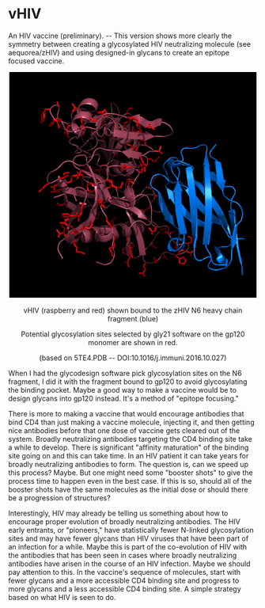 # vHIV
An HIV vaccine (preliminary). -- This version shows more clearly the symmetry between creating a glycosylated HIV neutralizing molecule (see aequorea/zHIV) and using designed-in glycans to create an epitope focused vaccine.
<p align="center">
  <img src="vHIV2.png" width="500"/>
</p>
<p align="center">
  vHIV (raspberry and red) shown bound to the zHIV N6 heavy chain fragment (blue)
</p>
<p align="center">
  Potential glycosylation sites selected by gly21 software on the gp120 monomer are shown in red.
</p>
<p align="center">
  (based on 5TE4.PDB -- DOI:10.1016/j.immuni.2016.10.027)
</p>
<p>
When I had the glycodesign software pick glycosylation sites on the N6 fragment, I did it with the fragment bound to gp120 to avoid glycosylating the binding pocket. Maybe a good way to make a vaccine would be to design glycans into gp120 instead. It's a method of "epitope focusing."
</p>
<p>
There is more to making a vaccine that would encourage antibodies that bind CD4 than just making a vaccine molecule, injecting it, and then getting nice antibodies before that one dose of vaccine gets cleared out of the system. Broadly neutralizing antibodies targeting the CD4 binding site take a while to develop. There is significant "affinity maturation" of the binding site going on and this can take time. In an HIV patient it can take years for broadly neutralizing antibodies to form. The question is, can we speed up this process? Maybe. But one might need some "booster shots" to give the process time to happen even in the best case. If this is so, should all of the booster shots have the same molecules as the initial dose or should there be a progression of structures? 
</p>
<p>
Interestingly, HIV may already be telling us something about how to encourage proper evolution of broadly neutralizing antibodies. The HIV early entrants, or "pioneers," have statistically fewer N-linked glycosylation sites and may have fewer glycans than HIV viruses that have been part of an infection for a while. Maybe this is part of the co-evolution of HIV with the antibodies that has been seen in cases where broadly neutralizing antibodies have arisen in the course of an HIV infection. Maybe we should pay attention to this. In the vaccine's sequence of molecules, start with fewer glycans and a more accessible CD4 binding site and progress to more glycans and a less accessible CD4 binding site. A simple strategy based on what HIV is seen to do.
</p>
